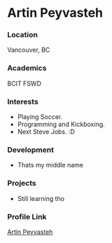 # Artin Peyvasteh

### Location

Vancouver, BC

### Academics

BCIT FSWD

### Interests

- Playing Soccer.
- Programming and Kickboxing.
- Next Steve Jobs. :D

### Development

- Thats my middle name

### Projects

- Still learning tho

### Profile Link

[Artin Peyvasteh](https://github.com/RTeeen)